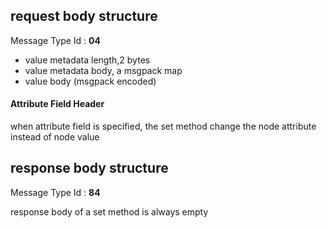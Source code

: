 ## request body structure

Message Type Id : **04**

* value metadata length,2 bytes
* value metadata body, a msgpack map
* value body (msgpack encoded)

#### Attribute Field Header

when attribute field is specified, the set method change the node attribute instead of node value

## response body structure

Message Type Id : **84**

response body of a set method is always empty

